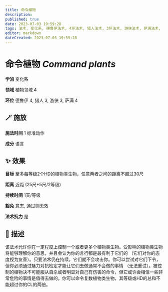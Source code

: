 ```yaml
---
title: 命令植物
description: 
published: true
date: 2023-07-03 19:59:28
tags: 法术, 变化系, 德鲁伊法术, 4环法术, 猎人法术, 3环法术, 游侠法术, 萨满法术, 植物领域
editor: markdown
dateCreated: 2023-07-03 19:59:28
---
```


# **命令植物** *Command plants*

**学派** 变化系 

**领域** 植物领域 4

**环位** 德鲁伊 4, 猎人 3, 游侠 3, 萨满 4

## 🪄 施放

**施法时间** 1 标准动作

**成分** 语言

## ✨ 效果 

**目标** 至多每等级2个HD的植物类生物，任意两者之间的距离不超过30尺 

**距离** 近距 (25尺+5尺/2等级)  

**持续时间** 1天/等级 

**豁免** 意志, 通过则无效

**法术抗力** 是

## 📖 描述

该法术允许你在一定程度上控制一个或者更多个植物类生物。受影响的植物类生物将能够理解你的意思，并且会认为你的言行都是最有利于它们的 （它们对你的态度视为友善）。只要法术仍在持续，它们就不会攻击你。你可以尝试对它们下令，但你必须通过魅力对抗检定才能让它们去做通常不会做的事情 （无法重试）。被控制的植物决不可能服从自杀或者明显对自己有伤害的命令，但它或许会相信一些非常危险的事情是值得去做的。你可以命令复数植物类生物，其等级或HD的总和不能超过你的CL的两倍。
    